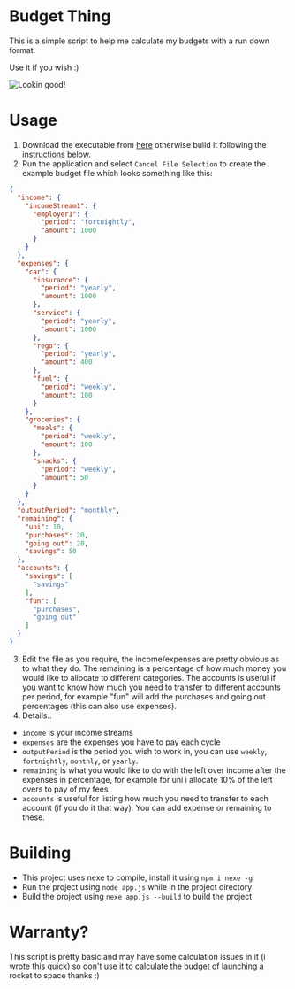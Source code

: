 # Budget Thing
This is a simple script to help me calculate my budgets with a run down format.

Use it if you wish :)

![Lookin good!](https://github.com/haydendonald/BudgetThing/img/yes.png)

# Usage
1. Download the executable from [here]() otherwise build it following the instructions below.
2. Run the application and select `Cancel File Selection` to create the example budget file which looks something like this:
```JSON
{
  "income": {
    "incomeStream1": {
      "employer1": {
        "period": "fortnightly",
        "amount": 1000
      }
    }
  },
  "expenses": {
    "car": {
      "insurance": {
        "period": "yearly",
        "amount": 1000
      },
      "service": {
        "period": "yearly",
        "amount": 1000
      },
      "rego": {
        "period": "yearly",
        "amount": 400
      },
      "fuel": {
        "period": "weekly",
        "amount": 100
      }
    },
    "groceries": {
      "meals": {
        "period": "weekly",
        "amount": 100
      },
      "snacks": {
        "period": "weekly",
        "amount": 50
      }
    }
  },
  "outputPeriod": "monthly",
  "remaining": {
    "uni": 10,
    "purchases": 20,
    "going out": 20,
    "savings": 50
  },
  "accounts": {
    "savings": [
      "savings"
    ],
    "fun": [
      "purchases",
      "going out"
    ]
  }
}
```
3. Edit the file as you require, the income/expenses are pretty obvious as to what they do. The remaining is a percentage of how much money you would like to allocate to different categories. The accounts is useful if you want to know how much you need to transfer to different accounts per period, for example "fun" will add the purchases and going out percentages (this can also use expenses).
4. Details..
* `income` is your income streams
* `expenses` are the expenses you have to pay each cycle
* `outputPeriod` is the period you wish to work in, you can use `weekly`, `fortnightly`, `monthly`, or `yearly`.
* `remaining` is what you would like to do with the left over income after the expenses in percentage, for example for uni i allocate 10% of the left overs to pay of my fees
* `accounts` is useful for listing how much you need to transfer to each account (if you do it that way). You can add expense or remaining to these. 


# Building
* This project uses nexe to compile, install it using `npm i nexe -g`
* Run the project using `node app.js` while in the project directory
* Build the project using `nexe app.js --build` to build the project

# Warranty?
This script is pretty basic and may have some calculation issues in it (i wrote this quick) so don't use it to calculate the budget of launching a rocket to space thanks :)